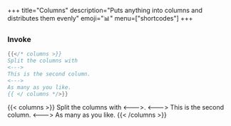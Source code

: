 +++ 
title="Columns"
description="Puts anything into columns and distributes them evenly"
emoji="📊"
menu=["shortcodes"]
+++

### Invoke

```go
{{</* columns >}}
Split the columns with
<--->
This is the second column.
<--->
As many as you like.
{{ </ columns */>}}
```

{{< columns >}}
Split the columns with &lt;--->.
<--->
This is the second column.
<--->
As many as you like.
{{< /columns >}}
